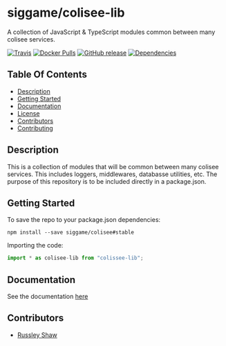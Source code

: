 # siggame/colisee-lib

A collection of JavaScript & TypeScript modules common between many colisee services.

[![Travis](https://img.shields.io/travis/siggame/colisee-lib.svg?style=flat-square)](https://travis-ci.org/siggame/colisee-lib)
[![Docker Pulls](https://img.shields.io/docker/pulls/colisee-lib/registre.svg?style=flat-square)](https://hub.docker.com/r/siggame/colisee-lib/)
[![GitHub release](https://img.shields.io/github/release/siggame/colisee-lib.svg?style=flat-square)](https://github.com/siggame/colisee-lib/releases)
[![Dependencies](https://img.shields.io/david/siggame/colisee-lib.svg?style=flat-square)](https://github.com/siggame/colisee-lib)

## Table Of Contents
- [Description](#description)
- [Getting Started](#getting-started)
- [Documentation](#documentation)
- [License](https://github.com/siggame/colisee/blob/master/LICENSE.md)
- [Contributors](#contributors)
- [Contributing](https://github.com/siggame/colisee/blob/master/CONTRIBUTING.md)

## Description

This is a collection of modules that will be common between many colisee services. This includes loggers, middlewares, databasse utilities, etc. The purpose of this repository is to be included directly in a package.json.

## Getting Started
To save the repo to your package.json dependencies:
```
npm install --save siggame/colisee#stable
```

Importing the code:
```typescript
import * as colisee-lib from "colissee-lib";
```

## Documentation

See the documentation [here]()

## Contributors
- [Russley Shaw](https://github.com/russleyshaw)